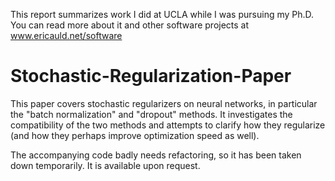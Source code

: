 This report summarizes work I did at UCLA while I was pursuing my Ph.D. You can read more about it and other software projects at www.ericauld.net/software

# Stochastic-Regularization-Paper

This paper covers stochastic regularizers on neural networks, in particular the "batch normalization" and "dropout" methods. It investigates the compatibility of the two methods and attempts to clarify how they regularize (and how they perhaps improve optimization speed as well).

The accompanying code badly needs refactoring, so it has been taken down temporarily. It is available upon request.
